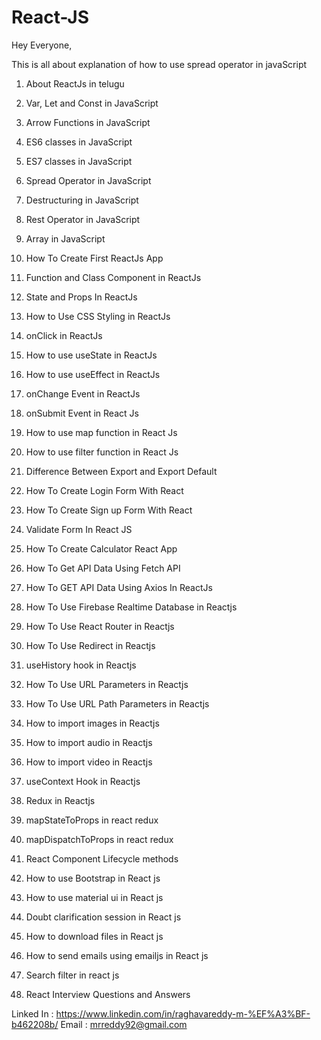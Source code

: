 # React-JS

Hey Everyone,

This  is all about explanation of how to use spread operator in javaScript 

1) About ReactJs in telugu 
2) Var, Let and Const in JavaScript 

3) Arrow Functions in JavaScript 

4) ES6 classes in JavaScript 

5) ES7 classes in JavaScript 

6) Spread Operator in JavaScript 

7) Destructuring in JavaScript 

8) Rest Operator in JavaScript 
9) Array in JavaScript 

10) How To Create First ReactJs App 

11) Function and Class Component in ReactJs
12) State and Props In ReactJs

13) How to Use CSS Styling in ReactJs

14) onClick in ReactJs 

15) How to use useState in ReactJs 

16) How to use useEffect in ReactJs

17) onChange Event in ReactJs 

18) onSubmit Event in React Js 
19) How to use map function in React Js

20) How to use filter function in React Js 

21) Difference Between Export and Export Default 

22) How To Create Login Form With React 
23) How To Create Sign up Form With React 

24) Validate Form In React JS 

25) How To Create Calculator React App 

26) How To Get API Data Using Fetch API 

27) How To GET API Data Using Axios In ReactJs  

28) How To Use Firebase Realtime Database in Reactjs

29) How To Use React Router in Reactjs 

30) How To Use Redirect in Reactjs 

31) useHistory hook in Reactjs 

32) How To Use URL Parameters in Reactjs 

33) How To Use URL Path Parameters in Reactjs 

34) How to import images in Reactjs 

35) How to import audio in Reactjs 

36) How to import video in Reactjs 
37) useContext Hook in Reactjs 

38) Redux in Reactjs 

39) mapStateToProps in react redux 
40) mapDispatchToProps in react redux 
41) React Component Lifecycle methods 
42) How to use Bootstrap in React js 

43) How to use material ui in React js 

44) Doubt clarification session in React js 

45) How to download files in React js 

46) How to send emails using emailjs in React js 

47) Search filter in react js 

48) React Interview Questions and Answers 


Linked In : https://www.linkedin.com/in/raghavareddy-m-%EF%A3%BF-b462208b/
Email : mrreddy92@gmail.com
